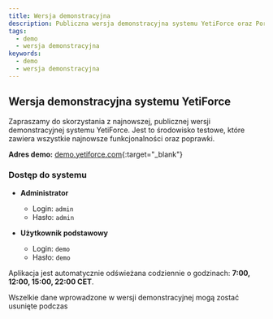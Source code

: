 ```yaml
---
title: Wersja demonstracyjna
description: Publiczna wersja demonstracyjna systemu YetiForce oraz Portalu Klienta
tags:
  - demo
  - wersja demonstracyjna
keywords:
  - demo
  - wersja demonstracyjna
---
```


## Wersja demonstracyjna systemu YetiForce

Zapraszamy do skorzystania z najnowszej, publicznej wersji demonstracyjnej systemu YetiForce. Jest to środowisko testowe, które zawiera wszystkie najnowsze funkcjonalności oraz poprawki.

**Adres demo:** [demo.yetiforce.com](https://demo.yetiforce.com){:target="\_blank"}

### Dostęp do systemu

- **Administrator**

  - Login: `admin`
  - Hasło: `admin`

- **Użytkownik podstawowy**
  - Login: `demo`
  - Hasło: `demo`

Aplikacja jest automatycznie odświeżana codziennie o godzinach: **7:00, 12:00, 15:00, 22:00 CET**.

Wszelkie dane wprowadzone w wersji demonstracyjnej mogą zostać usunięte podczas
